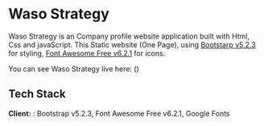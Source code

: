 
# Waso Strategy

Waso Strategy is an Company profile website application built with Html, Css and javaScript. 
This Static website (One Page), using 
[Bootstarp v5.2.3](https://getbootstrap.com/docs/5.2/getting-started/introduction/) 
for styling, [Font Awesome Free v6.2.1](https://fontawesome.com/) for icons.

You can see Waso Strategy live here: ()
## Tech Stack

**Client:** : Bootstrap v5.2.3, Font Awesome Free v6.2.1, Google Fonts

